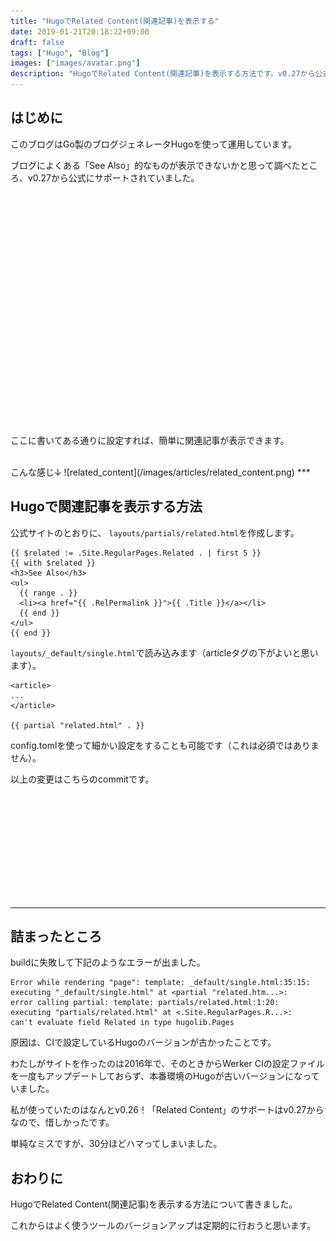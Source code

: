 ```yaml
---
title: "HugoでRelated Content(関連記事)を表示する"
date: 2019-01-21T20:18:22+09:00
draft: false
tags: ["Hugo", "Blog"]
images: ["images/avatar.png"]
description: "HugoでRelated Content(関連記事)を表示する方法です。v0.27から公式にサポートされており、コードのサンプルもあるため簡単に設定できます。"
---
```


## はじめに
このブログはGo製のブログジェネレータHugoを使って運用しています。

ブログによくある「See Also」的なものが表示できないかと思って調べたところ、v0.27から公式にサポートされていました。

<div class="iframely-embed"><div class="iframely-responsive" style="padding-bottom: 50%; padding-top: 120px;"><a href="https://gohugo.io/content-management/related/" data-iframely-url="//cdn.iframe.ly/VUqdS9f"></a></div></div><script async src="//cdn.iframe.ly/embed.js" charset="utf-8"></script>

ここに書いてある通りに設定すれば、簡単に関連記事が表示できます。

<br>
こんな感じ↓
![related_content](/images/articles/related_content.png)
***

## Hugoで関連記事を表示する方法

公式サイトのとおりに、 `layouts/partials/related.html`を作成します。

```
{{ $related := .Site.RegularPages.Related . | first 5 }}
{{ with $related }}
<h3>See Also</h3>
<ul>
  {{ range . }}
  <li><a href="{{ .RelPermalink }}">{{ .Title }}</a></li>
  {{ end }}
</ul>
{{ end }}
```


`layouts/_default/single.html`で読み込みます（articleタグの下がよいと思います）。

```
<article>
...
</article>

{{ partial "related.html" . }}
```

config.tomlを使って細かい設定をすることも可能です（これは必須ではありません）。

以上の変更はこちらのcommitです。

<div class="iframely-embed"><div class="iframely-responsive" style="height: 168px; padding-bottom: 0;"><a href="https://github.com/mom0tomo/hugo-pages/commit/a114c195fb3d41e343b4e21fbd2849f7017bad49" data-iframely-url="//cdn.iframe.ly/aY0q6is"></a></div></div><script async src="//cdn.iframe.ly/embed.js" charset="utf-8"></script>

***

## 詰まったところ

buildに失敗して下記のようなエラーが出ました。

```
Error while rendering "page": template: _default/single.html:35:15:
executing "_default/single.html" at <partial "related.htm...>: 
error calling partial: template: partials/related.html:1:20:
executing "partials/related.html" at <.Site.RegularPages.R...>: 
can't evaluate field Related in type hugolib.Pages
```

原因は、CIで設定しているHugoのバージョンが古かったことです。

わたしがサイトを作ったのは2016年で、そのときからWerker CIの設定ファイルを一度もアップデートしておらず、本番環境のHugoが古いバージョンになっていました。

私が使っていたのはなんとv0.26！「Related Content」のサポートはv0.27からなので、惜しかったです。

単純なミスですが、30分ほどハマってしまいました。

## おわりに
HugoでRelated Content(関連記事)を表示する方法について書きました。

これからはよく使うツールのバージョンアップは定期的に行おうと思います。






